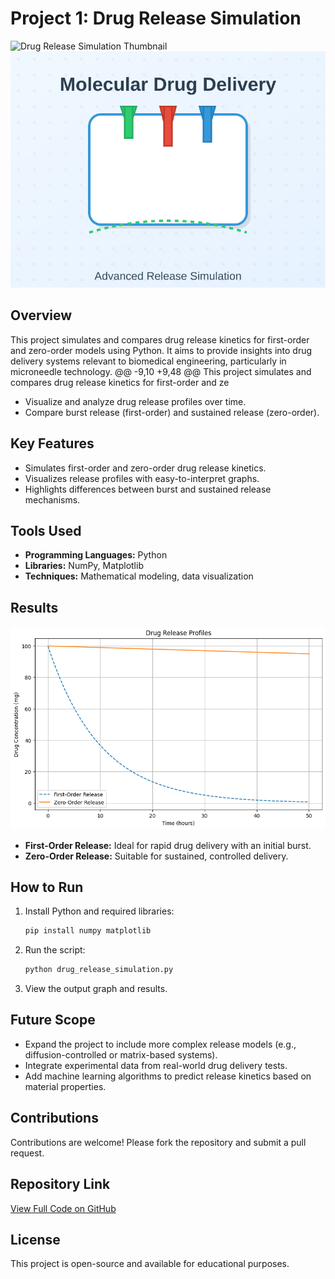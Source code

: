 # Project 1: Drug Release Simulation
 
 ![Drug Release Simulation Thumbnail](thumbnail.png)
 ![Drug Release Simulation Thumbnail](thumbnail.png.svg)
 
 ## Overview
 This project simulates and compares drug release kinetics for first-order and zero-order models using Python. It aims to provide insights into drug delivery systems relevant to biomedical engineering, particularly in microneedle technology.
 @@ -9,10 +9,48 @@ This project simulates and compares drug release kinetics for first-order and ze
 - Visualize and analyze drug release profiles over time.
 - Compare burst release (first-order) and sustained release (zero-order).
 
 ## Key Features
 - Simulates first-order and zero-order drug release kinetics.
 - Visualizes release profiles with easy-to-interpret graphs.
 - Highlights differences between burst and sustained release mechanisms.
 
 ## Tools Used
 - **Programming Languages:** Python
 - **Libraries:** NumPy, Matplotlib
 - **Techniques:** Mathematical modeling, data visualization
 
 ## Results
 ![Drug Release Profiles](release_profiles.png)
 
 - **First-Order Release:** Ideal for rapid drug delivery with an initial burst.
 - **Zero-Order Release:** Suitable for sustained, controlled delivery.
 
 ## How to Run
 1. Install Python and required libraries:
    ```bash
    pip install numpy matplotlib
    ```
 2. Run the script:
    ```bash
    python drug_release_simulation.py
    ```
 3. View the output graph and results.
 
 ## Future Scope
 - Expand the project to include more complex release models (e.g., diffusion-controlled or matrix-based systems).
 - Integrate experimental data from real-world drug delivery tests.
 - Add machine learning algorithms to predict release kinetics based on material properties.
 
 ## Contributions
 Contributions are welcome! Please fork the repository and submit a pull request.
 
 ## Repository Link
 [View Full Code on GitHub](https://github.com/YOUR_USERNAME/Drug_Release_Simulation)
 
 ## License
 This project is open-source and available for educational purposes.






